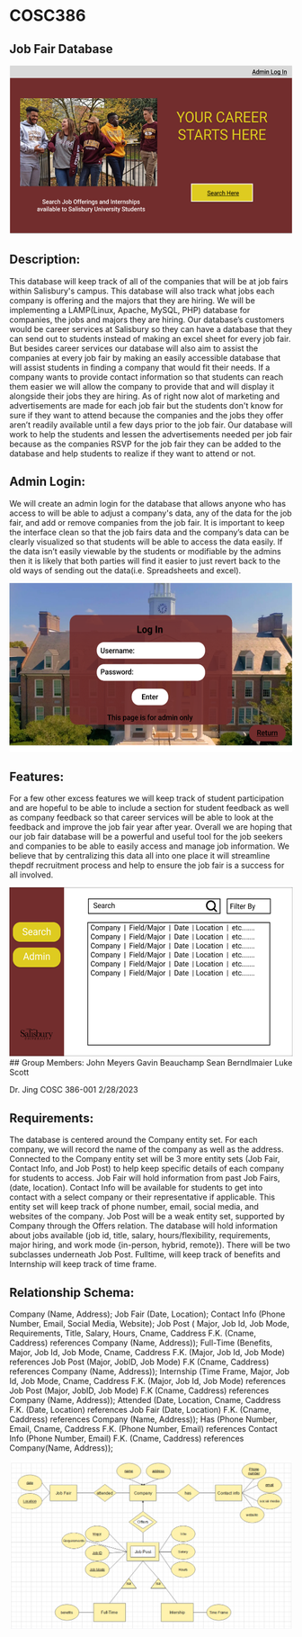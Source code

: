 # COSC386

## Job Fair Database

<div align="center">
<img src="database.png" alt="Welcome Screen" width="600" height="300">
</div>


## Description:
This database will keep track of all of the companies that will be at job fairs within
Salisbury's campus. This database will also track what jobs each company is offering and the
majors that they are hiring. We will be implementing a LAMP(Linux, Apache, MySQL, PHP)
database for companies, the jobs and majors they are hiring. Our database’s customers would be
career services at Salisbury so they can have a database that they can send out to students instead
of making an excel sheet for every job fair. But besides career services our database will also aim
to assist the companies at every job fair by making an easily accessible database that will assist
students in finding a company that would fit their needs. If a company wants to provide contact
information so that students can reach them easier we will allow the company to provide that and
will display it alongside their jobs they are hiring. As of right now alot of marketing and
advertisements are made for each job fair but the students don't know for sure if they want to
attend because the companies and the jobs they offer aren’t readily available until a few days
prior to the job fair. Our database will work to help the students and lessen the advertisements
needed per job fair because as the companies RSVP for the job fair they can be added to the
database and help students to realize if they want to attend or not.

## Admin Login:
We will create an admin login for the database that allows anyone who has access to will
be able to adjust a company's data, any of the data for the job fair, and add or remove companies
from the job fair. It is important to keep the interface clean so that the job fairs data and the
company’s data can be clearly visualized so that students will be able to access the data easily. If
the data isn’t easily viewable by the students or modifiable by the admins then it is likely that
both parties will find it easier to just revert back to the old ways of sending out the data(i.e.
Spreadsheets and excel).

<div align="center">
<img src="admin_login.png" alt="Login" width="600" height="300">
</div>

## Features:
  For a few other excess features we will keep track of student
participation and are hopeful to be able to include a section for student feedback as well as
company feedback so that career services will be able to look at the feedback and improve the
job fair year after year. Overall we are hoping that our job fair database will be a powerful and
useful tool for the job seekers and companies to be able to easily access and manage job
information. We believe that by centralizing this data all into one place it will streamline thepdf
recruitment process and help to ensure the job fair is a success for all involved.

<div align="center">
<img src="Databaseexample1.png" alt="example" width="600" height="300">
</div>
## Group Members:
John Meyers
Gavin Beauchamp
Sean Berndlmaier
Luke Scott

Dr. Jing
COSC 386-001
2/28/2023


## Requirements:
The database is centered around the Company entity set.
For each company, we will record the name of the company as well as the address.
Connected to the Company entity set will be 3 more entity sets (Job Fair, Contact Info, and Job
Post) to help keep specific details of each company for students to access.
Job Fair will hold information from past Job Fairs, (date, location).
Contact Info will be available for students to get into contact with a select company or their
representative if applicable. This entity set will keep track of phone number, email, social
media, and websites of the company.
Job Post will be a weak entity set, supported by Company through the Offers relation. The
database will hold information about jobs available (job id, title, salary, hours/flexibility,
requirements, major hiring, and work mode {in-person, hybrid, remote}).
There will be two subclasses underneath Job Post. Fulltime, will keep track of benefits and
Internship will keep track of time frame.


## Relationship Schema:
Company (Name, Address);
Job Fair (Date, Location);
Contact Info (Phone Number, Email, Social Media, Website);
Job Post ( Major, Job Id, Job Mode, Requirements, Title, Salary, Hours, Cname, Caddress
F.K. (Cname, Caddress) references Company (Name, Address));
Full-Time (Benefits, Major, Job Id, Job Mode, Cname, Caddress
F.K. (Major, Job Id, Job Mode) references Job Post (Major, JobID, Job Mode)
F.K (Cname, Caddress) references Company (Name, Address));
Internship (Time Frame, Major, Job Id, Job Mode, Cname, Caddress
F.K. (Major, Job Id, Job Mode) references Job Post (Major, JobID, Job Mode)
F.K (Cname, Caddress) references Company (Name, Address));
Attended (Date, Location, Cname, Caddress
F.K. (Date, Location) references Job Fair (Date, Location)
F.K. (Cname, Caddress) references Company (Name, Address));
Has (Phone Number, Email, Cname, Caddress
F.K. (Phone Number, Email) references Contact Info (Phone Number, Email)
F.K. (Cname, Caddress) references Company(Name, Address));

<div align="center">
<img src="ER_Diagram.png" alt="ER" width="500" height="300">
</div>
